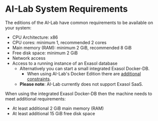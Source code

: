 # AI-Lab System Requirements

The editions of the AI-Lab have common requirements to be available on your system:
* CPU Architecture: x86
* CPU cores: minimum 1, recommended 2 cores
* Main memory (RAM): minimum 2 GiB, recommended 8 GiB
* Free disk space: minimum 2 GiB
* Network access
* Access to a running instance of an Exasol database
  * Alternatively you can start a small integrated Exasol Docker-DB.
    * When using AI-Lab's Docker Edition there are [additional constraints](docker/prerequisites.md#enabling-exasol-ai-lab-to-use-docker-features).
  * **Please note**: AI-Lab currently does not support Exasol SaaS.

When using the integrated Exasol Docker-DB then the machine needs to meet additional requirements:
* At least additional 2 GiB main memory (RAM)
* At least additional 15 GiB free disk space
